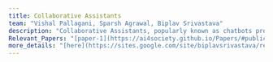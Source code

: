 ```yaml
---
title: Collaborative Assistants
team: "Vishal Pallagani, Sparsh Agrawal, Biplav Srivastava"
description: "Collaborative Assistants, popularly known as chatbots provide an easy interface for users to obtain answers for their queries. At AI4Society, we build collaborative assistants for various applications such as information retrieval, answer election based questions, help learn puzzle solving through a series of conversations, and obtain information regarding sensor data."  
Relevant_Papers: "[paper-1](https://ai4society.github.io/Papers/#publication-3)"
more_details: "[here](https://sites.google.com/site/biplavsrivastava/research-1/dialog)"
---
```



